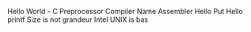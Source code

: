 Hello World - C
Preprocessor
Compiler
Name
Assembler
Hello Put
Hello printf
Size is not grandeur
Intel
UNIX is bas
